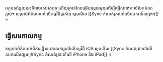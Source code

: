 អត្ថបទជំនួយនេះគឺជាចាស់អត្ថបទ ហើយគ្រាន់តែបម្រើជាស្ពានមួយដើម្បីជៀសវាងការបំបែកតំណភ្ជាប់។ សម្រាប់ព័ត៌មាននៅលើកម្មវិធីទូរស័ព្ទ សូមមើល [[Sync កំណត់ត្រានៅលើឧបករណ៍ផ្សេងៗ]] ។

## ធ្វើសមកាលកម្ម

សម្រាប់ព័ត៌មានអំពីការធ្វើសមកាលកម្មនៅលើកម្មវិធី iOS សូមមើល [[Sync កំណត់ត្រានៅលើឧបករណ៍ផ្សេងៗ#Sync កំណត់ត្រានៅលើ iPhone និង iPad]] ។
